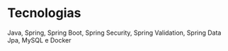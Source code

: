 <h1>Tecnologias</h1>
<p>Java, Spring, Spring Boot, Spring Security, Spring Validation, Spring Data Jpa, MySQL e Docker</p>
